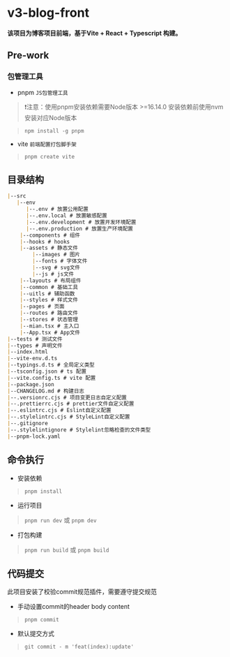 # v3-blog-front

**该项目为博客项目前端，基于Vite + React + Typescript 构建。**

## Pre-work

### 包管理工具

- pnpm `JS包管理工具`

> ❗️注意：使用pnpm安装依赖需要Node版本 >=16.14.0 安装依赖前使用nvm安装对应Node版本

> `npm install -g pnpm`

- vite `前端配置打包脚手架`

> `pnpm create vite`

## 目录结构

```markdown
|--src
   |--env
      |--.env # 放置公用配置
      |--.env.local # 放置敏感配置
      |--.env.development # 放置开发环境配置
      |--.env.production # 放置生产环境配置
    |--components # 组件
    |--hooks # hooks
    |--assets # 静态文件
        |--images # 图片
        |--fonts # 字体文件
        |--svg # svg文件
        |--js # js文件
    |--layouts # 布局组件
    |--common # 基础工具
    |--uitls # 辅助函数
    |--styles # 样式文件
    |--pages # 页面
    |--routes # 路由文件
    |--stores # 状态管理
    |--mian.tsx # 主入口
    |--App.tsx # App文件
|--tests # 测试文件
|--types # 声明文件
|--index.html
|--vite-env.d.ts
|--typings.d.ts # 全局定义类型
|--tsconfig.json # ts 配置
|--vite.config.ts # vite 配置
|--package.json
|--CHANGELOG.md # 构建日志
|--.versionrc.cjs # 项目变更日志自定义配置
|--.prettierrc.cjs # prettier文件自定义配置
|--.eslintrc.cjs # Eslint自定义配置
|--.stylelintrc.cjs # StyleLint自定义配置
|--.gitignore
|--.stylelintignore # Stylelint忽略检查的文件类型
|--pnpm-lock.yaml
```

## 命令执行

- 安装依赖

> `pnpm install`

- 运行项目

> `pnpm run dev` 或 `pnpm dev`

- 打包构建

> `pnpm run build` 或 `pnpm build`

## 代码提交

此项目安装了校验commit规范插件，需要遵守提交规范

- 手动设置commit的header body content

> `pnpm commit`

- 默认提交方式

> `git commit - m 'feat(index):update'`
